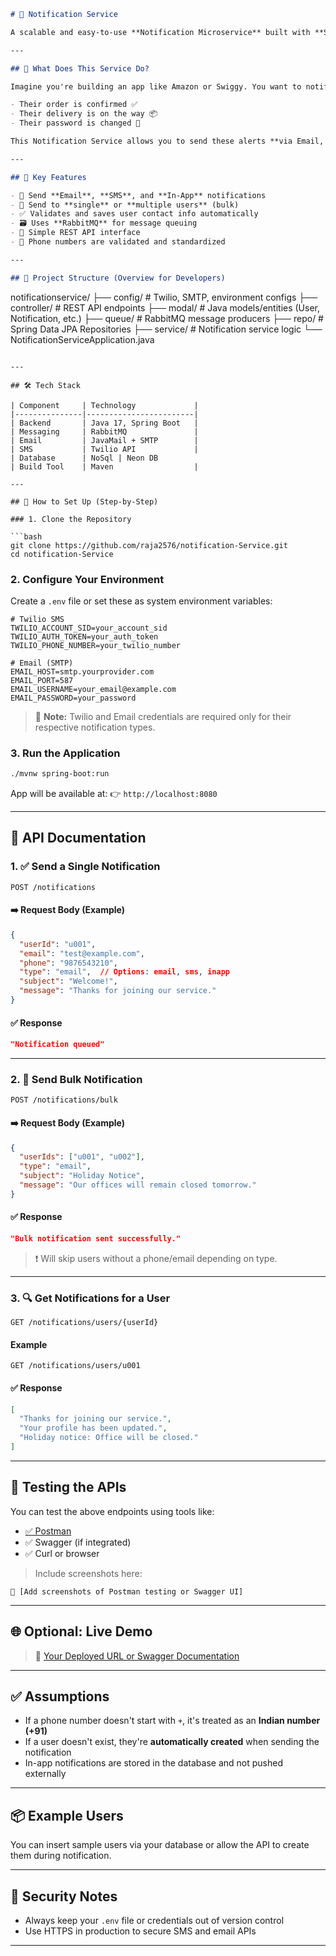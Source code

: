 ```markdown
# 📢 Notification Service

A scalable and easy-to-use **Notification Microservice** built with **Spring Boot** that delivers messages to users via **Email**, **SMS**, and **In-App notifications**. Designed to be simple, fast, and extensible for use in any microservices architecture or monolithic application.

---

## 🧠 What Does This Service Do?

Imagine you're building an app like Amazon or Swiggy. You want to notify users when:

- Their order is confirmed ✅
- Their delivery is on the way 📦
- Their password is changed 🔐

This Notification Service allows you to send these alerts **via Email, SMS**, or as **in-app messages**, automatically.

---

## 🌟 Key Features

- 🔔 Send **Email**, **SMS**, and **In-App** notifications
- 👥 Send to **single** or **multiple users** (bulk)
- ✅ Validates and saves user contact info automatically
- 🗃️ Uses **RabbitMQ** for message queuing
- 📩 Simple REST API interface
- 🔐 Phone numbers are validated and standardized

---

## 📂 Project Structure (Overview for Developers)

```

notificationservice/
├── config/                 # Twilio, SMTP, environment configs
├── controller/             # REST API endpoints
├── modal/                  # Java models/entities (User, Notification, etc.)
├── queue/                  # RabbitMQ message producers
├── repo/                   # Spring Data JPA Repositories
├── service/                # Notification service logic
└── NotificationServiceApplication.java


```

---

## 🛠️ Tech Stack

| Component     | Technology             |
|---------------|------------------------|
| Backend       | Java 17, Spring Boot   |
| Messaging     | RabbitMQ               |
| Email         | JavaMail + SMTP        |
| SMS           | Twilio API             |
| Database      | NoSql | Neon DB
| Build Tool    | Maven                  |

---

## 🚀 How to Set Up (Step-by-Step)

### 1. Clone the Repository

```bash
git clone https://github.com/raja2576/notification-Service.git
cd notification-Service
````

### 2. Configure Your Environment

Create a `.env` file or set these as system environment variables:

```properties
# Twilio SMS
TWILIO_ACCOUNT_SID=your_account_sid
TWILIO_AUTH_TOKEN=your_auth_token
TWILIO_PHONE_NUMBER=your_twilio_number

# Email (SMTP)
EMAIL_HOST=smtp.yourprovider.com
EMAIL_PORT=587
EMAIL_USERNAME=your_email@example.com
EMAIL_PASSWORD=your_password
```

> 📝 **Note:** Twilio and Email credentials are required only for their respective notification types.

### 3. Run the Application

```bash
./mvnw spring-boot:run
```

App will be available at:
👉 `http://localhost:8080`

---

## 📘 API Documentation

### 1. ✅ Send a Single Notification

`POST /notifications`

#### ➡️ Request Body (Example)

```json
{
  "userId": "u001",
  "email": "test@example.com",
  "phone": "9876543210",
  "type": "email",  // Options: email, sms, inapp
  "subject": "Welcome!",
  "message": "Thanks for joining our service."
}
```

#### ✅ Response

```json
"Notification queued"
```

---

### 2. 📨 Send Bulk Notification

`POST /notifications/bulk`

#### ➡️ Request Body (Example)

```json
{
  "userIds": ["u001", "u002"],
  "type": "email",
  "subject": "Holiday Notice",
  "message": "Our offices will remain closed tomorrow."
}
```

#### ✅ Response

```json
"Bulk notification sent successfully."
```

> ❗ Will skip users without a phone/email depending on type.

---

### 3. 🔍 Get Notifications for a User

`GET /notifications/users/{userId}`

#### Example

```
GET /notifications/users/u001
```

#### ✅ Response

```json
[
  "Thanks for joining our service.",
  "Your profile has been updated.",
  "Holiday notice: Office will be closed."
]
```

---

## 🧪 Testing the APIs

You can test the above endpoints using tools like:

* [✅ Postman](https://www.postman.com/)
* ✅ Swagger (if integrated)
* ✅ Curl or browser

> Include screenshots here:

```
📸 [Add screenshots of Postman testing or Swagger UI]
```

---

## 🌐 Optional: Live Demo

> 🔗 [Your Deployed URL or Swagger Documentation](https://your-api.com/docs)

---

## ✅ Assumptions

* If a phone number doesn't start with `+`, it's treated as an **Indian number (+91)**
* If a user doesn't exist, they're **automatically created** when sending the notification
* In-app notifications are stored in the database and not pushed externally

---

## 📦 Example Users

You can insert sample users via your database or allow the API to create them during notification.

---

## 🔐 Security Notes

* Always keep your `.env` file or credentials out of version control
* Use HTTPS in production to secure SMS and email APIs



---

```
